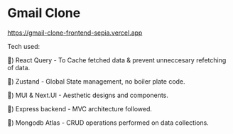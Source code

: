 
# Gmail Clone

https://gmail-clone-frontend-sepia.vercel.app

Tech used:

🔨) React Query - To Cache fetched data & prevent unneccesary refetching of data.

🔨) Zustand - Global State management, no boiler plate code.

🔨) MUI & Next.UI - Aesthetic designs and components.

🔨) Express backend - MVC architecture followed.

🔨) Mongodb Atlas - CRUD operations performed on data collections.


